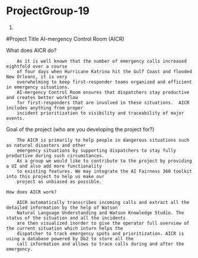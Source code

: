 # ProjectGroup-19
1.
#Project Title
AI-mergency Control Room (AICR)
       
   What does AICR do?

		As it is well known that the number of emergency calls increased eightfold over a course
		of four days when Hurricane Katrina hit the Gulf Coast and flooded New Orleans, it is very
		overwhelming to keep first-responder teams organized and efficient in emergency situations.
		AI-mergency Control Room ensures that dispatchers stay productive and creates better workflow 
		for first-responders that are involved in these situations.  AICR includes anything from proper
		incident prioritization to visibility and traceability of major events.


   Goal of the project (who are you developing the project for?)

		The AICR is primarily to help people in dangerous situations such as natural disasters and other
		emergency situations by supporting dispatchers to stay fully productive during such circumstances. 
		As a group we would like to contribute to the project by providing a UI and also add more functionality
		to existing features. We may integrate the AI Fairness 360 toolkit into this project to help us make our 
		project as unbiased as possible.

	How does AICR work?

        AICR automatically transcribes incoming calls and extract all the detailed information by the help of Watson
		Natural Language Understanding and Watson Knowledge Studio. The status of the situation and all the incidents 
		are then visualized inorder to give the operator full overview of the current situation which inturn helps the
		dispatcher to track emergency spots and prioritization. AICR is using a database powered by Db2 to store all the
		call information and allows to trace calls during and after the emergency.

